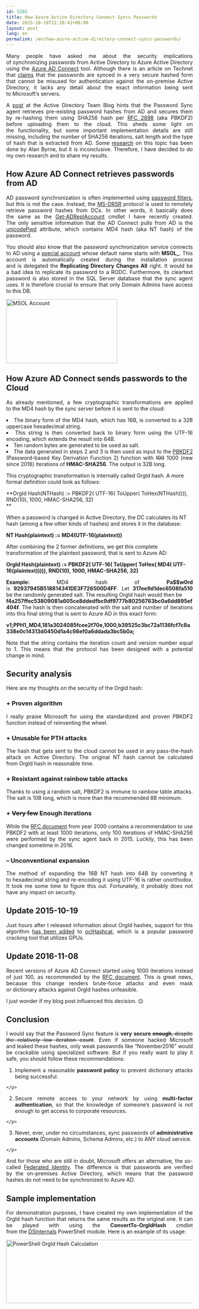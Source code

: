 ```yaml
---
id: 5201
title: How Azure Active Directory Connect Syncs Passwords
date: 2015-10-18T12:28:41+00:00
layout: post
lang: en
permalink: /en/how-azure-active-directory-connect-syncs-passwords/
---
```

<p style="text-align: justify;">
  Many people have asked me about the&nbsp;security implications of&nbsp;synchronizing passwords from&nbsp;Active Directory to&nbsp;Azure Active Directory using the&nbsp;<a href="https://www.microsoft.com/en-us/download/details.aspx?id=47594">Azure AD Connect</a> tool. Although&nbsp;there is&nbsp;an article on Technet that&nbsp;<a href="https://technet.microsoft.com/en-us/library/dn246918.aspx">claims</a> that&nbsp;the&nbsp;passwords are synced in&nbsp;a very secure hashed form that&nbsp;cannot be misused for&nbsp;authentication against the&nbsp;on-premise Active Directory, it lacks any detail about the&nbsp;exact information being sent to&nbsp;Microsoft&#8217;s servers.
</p>

<p style="text-align: justify;">
  A&nbsp;<a href="http://blogs.technet.com/b/ad/archive/2014/06/28/aad-password-sync-encryption-and-and-fips-compliance.aspx">post</a> at the&nbsp;Active Directory Team Blog hints that&nbsp;the&nbsp;Password Sync agent retrieves pre-existing password hashes from&nbsp;AD and&nbsp;secures them by&nbsp;re-hashing them using SHA256 hash per <a href="https://www.ietf.org/rfc/rfc2898.txt">RFC 2898</a> (aka PBKDF2) before&nbsp;uploading them to&nbsp;the cloud. This sheds some light on the&nbsp;functionality, but&nbsp;some important implementation details are still missing, including the&nbsp;number of&nbsp;SHA256 iterations, salt length and&nbsp;the&nbsp;type of&nbsp;hash that&nbsp;is&nbsp;extracted from&nbsp;AD. Some <a href="https://www.cogmotive.com/blog/office-365-tips/how-secure-is-dirsync-with-password-synchronisation">research</a> on this topic has been done by&nbsp;Alan Byrne, but&nbsp;it is&nbsp;inconclusive. Therefore, I&nbsp;have decided to&nbsp;do my own research and&nbsp;to&nbsp;share my results.
</p>

<!--more-->

## How Azure AD Connect retrieves passwords from&nbsp;AD

<p style="text-align: justify;" align="justify">
  AD password synchronization is&nbsp;often implemented using <a href="https://msdn.microsoft.com/en-us/library/windows/desktop/ms721882(v=vs.85).aspx">password filters</a>, but&nbsp;this is&nbsp;not the&nbsp;case. Instead, the&nbsp;<a title="MS-DRSR" href="http://msdn.microsoft.com/en-us/library/cc228086.aspx">MS-DRSR</a> protocol is&nbsp;used to&nbsp;remotely retrieve password hashes from&nbsp;DCs. In&nbsp;other words, it basically does the&nbsp;same as&nbsp;the&nbsp;<a href="https://www.dsinternals.com/en/retrieving-active-directory-passwords-remotely/">Get-ADReplAccount</a> cmdlet I&nbsp;have recently created. The&nbsp;only sensitive information that&nbsp;the&nbsp;AD Connect pulls from&nbsp;AD is&nbsp;the <a href="https://msdn.microsoft.com/en-us/library/cc220961.aspx">unicodePwd</a> attribute, which&nbsp;contains MD4 hash (aka NT hash) of&nbsp;the password.
</p>

<p style="text-align: justify;" align="justify">
  You should also know that&nbsp;the&nbsp;password synchronization service connects to&nbsp;AD using a&nbsp;<a href="https://azure.microsoft.com/en-us/documentation/articles/active-directory-aadconnect-accounts-permissions/#custom-settings-installation">special account</a> whose default name starts with <strong>MSOL_</strong>. This account is&nbsp;automatically created during the&nbsp;installation process and&nbsp;is&nbsp;delegated the&nbsp;<strong>Replicating Directory Changes All</strong> right. It would be a&nbsp;bad idea to&nbsp;replicate its password to&nbsp;a RODC. Furthermore, its cleartext password is&nbsp;also stored in&nbsp;the&nbsp;SQL Server database that&nbsp;the&nbsp;sync agent uses. It is&nbsp;therefore crucial to&nbsp;ensure that&nbsp;only Domain Admins have access to&nbsp;this DB.
</p>

<p align="justify">
  <a href="https://www.dsinternals.com/wp-content/uploads/msol_account.png"><img class="aligncenter wp-image-5281 size-medium" src="https://www.dsinternals.com/wp-content/uploads/msol_account-300x173.png" alt="MSOL Account" width="300" height="173" srcset="https://www.dsinternals.com/wp-content/uploads/msol_account-300x173.png 300w, https://www.dsinternals.com/wp-content/uploads/msol_account.png 544w" sizes="(max-width: 300px) 100vw, 300px" /></a>
</p>

## How Azure AD Connect sends passwords to&nbsp;the Cloud

<p style="text-align: justify;" align="justify">
  As&nbsp;already mentioned, a&nbsp;few cryptographic transformations are applied to&nbsp;the MD4 hash by&nbsp;the sync server before&nbsp;it is&nbsp;sent to&nbsp;the cloud:
</p>

<li style="text-align: justify;">
  The&nbsp;binary form of&nbsp;the MD4 hash, which&nbsp;has 16B, is&nbsp;converted to&nbsp;a 32B uppercase hexadecimal string.
</li>
<li style="text-align: justify;">
  This string is&nbsp;then converted back to&nbsp;binary form using the&nbsp;UTF-16 encoding, which&nbsp;extends the&nbsp;result into 64B.
</li>
<li style="text-align: justify;">
  Ten random bytes are generated to&nbsp;be used as&nbsp;salt.
</li>
<li style="text-align: justify;">
  The&nbsp;data generated in&nbsp;steps 2 and&nbsp;3 is&nbsp;then used as&nbsp;input to&nbsp;the <a title="PBKDF2" href="http://en.wikipedia.org/wiki/PBKDF2">PBKDF2</a> (Password-based Key Derivation Function 2) function with <del>100</del> 1000 (new since&nbsp;2016) iterations of&nbsp;<strong>HMAC-SHA256</strong>. The&nbsp;output is&nbsp;32B long.
</li>

This cryptographic transformation is&nbsp;internally called OrgId hash. A&nbsp;more formal definition could look as&nbsp;follows:

**OrgId Hash(NTHash)&nbsp;:= PBKDF2( UTF-16( ToUpper( ToHex(NTHash)))), RND(10), 1000, HMAC-SHA256, 32)  
** 

When&nbsp;a&nbsp;password is&nbsp;changed in&nbsp;Active Directory, the&nbsp;DC calculates its NT hash (among a&nbsp;few other kinds of&nbsp;hashes) and&nbsp;stores it in&nbsp;the&nbsp;database:

**NT Hash(plaintext)&nbsp;:= MD4(UTF-16(plaintext))**

After&nbsp;combining the&nbsp;2 former definitions, we get this complete transformation of&nbsp;the plaintext password, that&nbsp;is&nbsp;sent to&nbsp;Azure AD:

**OrgId Hash(plaintext)&nbsp;:= PBKDF2( UTF-16( ToUpper( ToHex( MD4( UTF-16(plaintext))))), RND(10), 1000, HMAC-SHA256, 32)**

<p align="justify">
  <strong>Example:</strong> MD4 hash of&nbsp;<strong>Pa$$w0rd</strong> is&nbsp;<strong>92937945B518814341DE3F726500D4FF</strong>. Let <strong>317ee9d1dec6508fa510</strong> be the&nbsp;randomly generated salt. The&nbsp;resulting OrgId hash would then be<br /> <strong>f4a257ffec53809081a605ce8ddedfbc9df9777b80256763bc0a6dd895ef404f</strong>. The&nbsp;hash is&nbsp;then concatenated with the&nbsp;salt and&nbsp;number of&nbsp;iterations into this final string that&nbsp;is&nbsp;sent to&nbsp;Azure AD in&nbsp;this exact form:
</p>

**v1;PPH1_MD4,<span class="blob-code-inner"><span class="pl-s"><span class="x x-first x-last">181a3024085fcee2f70e,1000,b39525c3bc72a1136fcf7c8a338e0c14313d0450d1a4c98ef0a6ddada3bc5b0a</span></span></span>;**

<p align="justify">
  Note that&nbsp;the&nbsp;string contains the&nbsp;iteration count and&nbsp;version number equal to&nbsp;1. This means that&nbsp;the&nbsp;protocol has been designed with a&nbsp;potential change in&nbsp;mind.
</p>

## Security analysis

<p style="text-align: justify;">
  Here are my thoughts on the&nbsp;security of&nbsp;the OrgId hash:
</p>

### + Proven algorithm

<p style="text-align: justify;">
  I&nbsp;really praise Microsoft for&nbsp;using the&nbsp;standardized and&nbsp;proven PBKDF2 function instead of&nbsp;reinventing the&nbsp;wheel.
</p>

### + Unusable for&nbsp;PTH attacks

<p style="text-align: justify;">
  The&nbsp;hash that&nbsp;gets sent to&nbsp;the cloud cannot be used in&nbsp;any pass-the-hash attack on Active Directory. The&nbsp;original NT hash cannot be calculated from&nbsp;OrgId hash in&nbsp;reasonable time.
</p>

### + Resistant against rainbow table attacks

<p style="text-align: justify;">
  Thanks to&nbsp;using a&nbsp;random salt, PBKDF2 is&nbsp;immune to&nbsp;rainbow table attacks. The&nbsp;salt is&nbsp;10B long, which&nbsp;is&nbsp;more than&nbsp;the&nbsp;recommended 8B minimum.
</p>

### + <del>Very few</del> Enough iterations

<p style="text-align: justify;">
  While&nbsp;the&nbsp;<a title="PKCS #5: Password-Based Cryptography Specification" href="https://www.ietf.org/rfc/rfc2898.txt">RFC document</a> from&nbsp;year 2000 contains a&nbsp;recommendation to&nbsp;use PBKDF2 with at least 1000 iterations, only 100 iterations of&nbsp;HMAC-SHA256 were performed by&nbsp;the sync agent back in&nbsp;2015. Luckily, this has been changed sometime in&nbsp;2016.
</p>

### &#8211; Unconventional expansion

<p style="text-align: justify;">
  The&nbsp;method of&nbsp;expanding the&nbsp;16B NT hash into 64B by&nbsp;converting it to&nbsp;hexadecimal string and&nbsp;re-encoding it using UTF-16 is&nbsp;rather unorthodox. It took me some time to&nbsp;figure this out. Fortunately, it probably does not have any impact on security.
</p>

<h2 style="text-align: justify;">
  Update 2015-10-19
</h2>

<p style="text-align: justify;">
  Just hours after&nbsp;I&nbsp;released information about OrgId hashes, support for&nbsp;this algorithm <a href="https://hashcat.net/trac/ticket/669">has been added</a> to&nbsp;<a href="http://hashcat.net/oclhashcat/">oclHashcat</a>, which&nbsp;is&nbsp;a popular password cracking tool that&nbsp;utilizes GPUs.
</p>

<h2 style="text-align: justify;">
  Update 2016-11-08
</h2>

<p style="text-align: justify;">
  Recent versions of&nbsp;Azure AD Connect started using 1000 iterations instead of&nbsp;just 100, as&nbsp;recommended by&nbsp;the <a title="PKCS #5: Password-Based Cryptography Specification" href="https://www.ietf.org/rfc/rfc2898.txt">RFC document</a>. This is&nbsp;great news, because&nbsp;this change renders brute-force attacks and&nbsp;even&nbsp;mask or&nbsp;dictionary attacks against OrgId hashes unfeasible.
</p>

<p style="text-align: justify;">
  I&nbsp;just wonder if&nbsp;my blog post influenced this decision.&nbsp;😉
</p>

## Conclusion

<p style="text-align: justify;">
  I&nbsp;would <del></del>say that&nbsp;the&nbsp;Password Sync feature is&nbsp;<strong>very</strong> <strong>secure <del>enough</del></strong><del>, despite the&nbsp;relatively low iteration count</del>. Even&nbsp;if&nbsp;someone hacked Microsoft and&nbsp;leaked these hashes, only weak passwords like &#8220;November2016&#8221; would be crackable using specialized software. But&nbsp;if&nbsp;you really want to&nbsp;play it safe, you should follow these recommendations:
</p>

  1. <p style="text-align: justify;">
      Implement a&nbsp;reasonable <strong>password policy</strong> to&nbsp;prevent dictionary attacks being successful.
    </p>

  2. <p style="text-align: justify;">
      Secure remote access to&nbsp;your network by&nbsp;using <strong>multi-factor authentication</strong>, so&nbsp;that&nbsp;the knowledge of&nbsp;someone&#8217;s password is&nbsp;not enough to&nbsp;get access to corporate resources.
    </p>

  3. <p style="text-align: justify;">
      Never, ever, under no circumstances, sync passwords of&nbsp;<strong>administrative accounts</strong> (Domain Admins, Schema Admins, etc.) to&nbsp;ANY cloud service.
    </p>

<p style="text-align: justify;">
  And&nbsp;for those who&nbsp;are still in&nbsp;doubt, Microsoft offers an alternative, the&nbsp;so-called <a href="https://support.office.com/en-us/article/Understanding-Office-365-identity-and-Azure-Active-Directory-06a189e7-5ec6-4af2-94bf-a22ea225a7a9#BK_Federated">Federated Identity</a>. The&nbsp;difference is&nbsp;that passwords are verified by&nbsp;the on-premises Active Directory, which&nbsp;means that&nbsp;the&nbsp;password hashes do&nbsp;not need to&nbsp;be synchronized to&nbsp;Azure AD.
</p>

## Sample implementation

<p style="text-align: justify;">
  For&nbsp;demonstration purposes, I&nbsp;have created my own implementation of&nbsp;the OrgId hash function that&nbsp;returns the&nbsp;same results as&nbsp;the&nbsp;original one. It can be played with using the&nbsp;<strong>ConvertTo-OrgIdHash</strong> cmdlet from&nbsp;the&nbsp;<a title="Na stiahnutie" href="https://www.dsinternals.com/en/downloads/">DSInternals</a> PowerShell module. Here is&nbsp;an example of&nbsp;its usage:
</p>

[<img class="aligncenter wp-image-811 size-large" src="https://www.dsinternals.com/wp-content/uploads/2015/01/ps_orgidhash-1024x325.png" alt="PowerShell OrgId Hash Calculation" width="540" height="171" srcset="https://www.dsinternals.com/wp-content/uploads/2015/01/ps_orgidhash-1024x325.png 1024w, https://www.dsinternals.com/wp-content/uploads/2015/01/ps_orgidhash-300x95.png 300w, https://www.dsinternals.com/wp-content/uploads/2015/01/ps_orgidhash.png 1170w" sizes="(max-width: 540px) 100vw, 540px" />](https://www.dsinternals.com/wp-content/uploads/2015/01/ps_orgidhash.png)